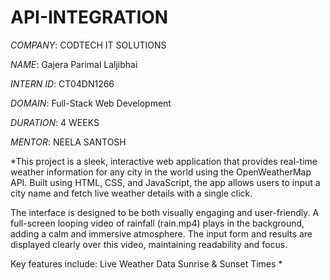 # API-INTEGRATION

*COMPANY*: CODTECH IT SOLUTIONS

*NAME*: Gajera Parimal Laljibhai

*INTERN ID*: CT04DN1266

*DOMAIN*: Full-Stack Web Development

*DURATION*: 4 WEEKS

*MENTOR*: NEELA SANTOSH

*This project is a sleek, interactive web application that provides real-time weather information for any city in the world using the OpenWeatherMap API. Built using HTML, CSS, and JavaScript, the app allows users to input a city name and fetch live weather details with a single click.

The interface is designed to be both visually engaging and user-friendly. A full-screen looping video of rainfall (rain.mp4) plays in the background, adding a calm and immersive atmosphere. The input form and results are displayed clearly over this video, maintaining readability and focus.

Key features include:
Live Weather Data
Sunrise & Sunset Times
*
